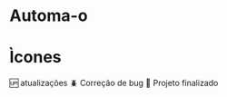 # Automa-o

#  Ìcones

:up: atualizações
:beetle: Correção de bug
:school_satchel: Projeto finalizado
